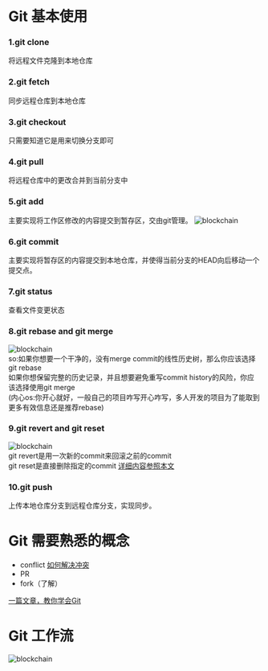 # Git 基本使用
### 1.git clone 
将远程文件克隆到本地仓库
### 2.git fetch
同步远程仓库到本地仓库
### 3.git checkout
只需要知道它是用来切换分支即可
### 4.git pull
将远程仓库中的更改合并到当前分支中
### 5.git add
主要实现将工作区修改的内容提交到暂存区，交由git管理。
![blockchain](https://s2.ax1x.com/2019/03/20/AK3rJH.png "工作区")
### 6.git commit
主要实现将暂存区的内容提交到本地仓库，并使得当前分支的HEAD向后移动一个提交点。
### 7.git status
查看文件变更状态
### 8.git rebase and git merge 
![blockchain](https://s2.ax1x.com/2019/03/20/AK3hTS.png "git rebase")
</br>
so:如果你想要一个干净的，没有merge commit的线性历史树，那么你应该选择git rebase</br>
   如果你想保留完整的历史记录，并且想要避免重写commit history的风险，你应该选择使用git merge</br>
(内心os:你开心就好，一般自己的项目咋写开心咋写，多人开发的项目为了能取到更多有效信息还是推荐rebase)</br>
### 9.git revert and git reset
![blockchain](https://s2.ax1x.com/2019/03/20/AK3IYQ.png "git rebase")</br>
git revert是用一次新的commit来回滚之前的commit</br>
git reset是直接删除指定的commit
[详细内容参照本文](http://yijiebuyi.com/blog/8f985d539566d0bf3b804df6be4e0c90.html "git reset revert")
### 10.git push
上传本地仓库分支到远程仓库分支，实现同步。
# Git 需要熟悉的概念
- conflict
[如何解决冲突](https://gitbook.tw/chapters/branch/fix-conflict.html "解决冲突")
- PR
- fork（了解）

[一篇文章，教你学会Git](https://www.jianshu.com/p/9685a56bdf7a "git基本使用")

# Git 工作流
![blockchain](https://s2.ax1x.com/2019/03/20/AKNgyj.png "工作流")</br>




